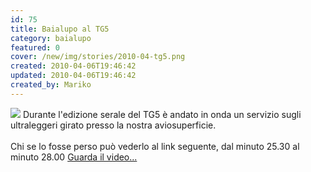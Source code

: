 ```yaml
---
id: 75
title: Baialupo al TG5
category: baialupo
featured: 0
cover: /new/img/stories/2010-04-tg5.png
created: 2010-04-06T19:46:42
updated: 2010-04-06T19:46:42
created_by: Mariko
---
```


<img src="/new/img/stories/2010-04-tg5.png" class="float-start mr-3 w-[250px] -translate-y-[85px]" />
Durante l'edizione serale del TG5 è andato in onda un servizio sugli ultraleggeri girato presso la nostra aviosuperficie.
<br />
<br />
Chi se lo fosse perso può vederlo al link seguente, dal minuto 25.30 al minuto 28.00

<a href="http://www.video.mediaset.it/video/tg5/full/162197/edizione-ore-2000-del-6-aprile.html" target="_blank">
Guarda il video...
<br/>
</a>
